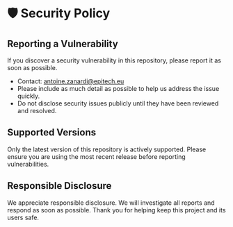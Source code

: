 # 🛡️ Security Policy

## Reporting a Vulnerability

If you discover a security vulnerability in this repository, please report it as soon as possible.

- Contact: [antoine.zanardi@epitech.eu](mailto:antoine.zanardi@epitech.eu)
- Please include as much detail as possible to help us address the issue quickly.
- Do not disclose security issues publicly until they have been reviewed and resolved.

## Supported Versions

Only the latest version of this repository is actively supported. Please ensure you are using the most recent release before reporting vulnerabilities.

## Responsible Disclosure

We appreciate responsible disclosure. We will investigate all reports and respond as soon as possible. Thank you for helping keep this project and its users safe.